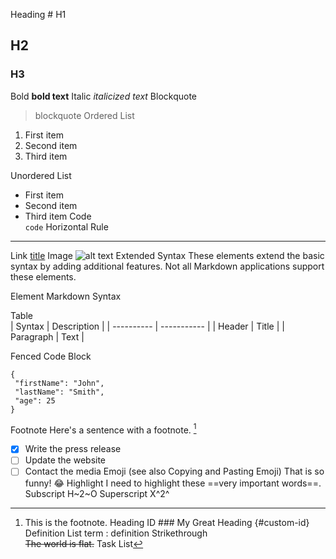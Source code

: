 Heading # H1
## H2
### H3
Bold    **bold text**
Italic  *italicized text*
Blockquote  
> blockquote
Ordered List    
1. First item
2. Second item
3. Third item

Unordered List  
- First item
- Second item
- Third item
Code   
 `code`
Horizontal Rule 
---
Link    [title](https://www.example.com)
Image   ![alt text](image.jpg)
Extended Syntax
These elements extend the basic syntax by adding additional features. Not all Markdown applications support these elements.

Element Markdown Syntax

Table   
| Syntax | Description |
| ---------- | ----------- |
| Header | Title |
| Paragraph | Text |

Fenced Code Block  
 ```
{
  "firstName": "John",
  "lastName": "Smith",
  "age": 25
}
```
Footnote    Here's a sentence with a footnote. [^1]

[^1]: This is the footnote.
Heading ID  ### My Great Heading {#custom-id}
Definition List term
: definition
Strikethrough   
~~The world is flat.~~
Task List  
- [x] Write the press release
- [ ] Update the website
- [ ] Contact the media
Emoji
(see also Copying and Pasting Emoji)    That is so funny! :joy:
Highlight   I need to highlight these 
==very important words==.
Subscript   H~2~O
Superscript X^2^